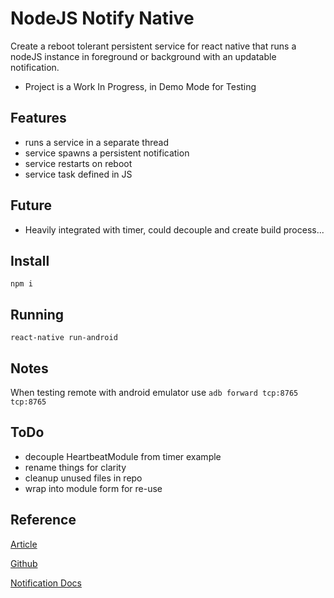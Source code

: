 # NodeJS Notify Native
Create a reboot tolerant persistent service for react native that runs a nodeJS instance in foreground or background with an updatable notification.

* Project is a Work In Progress, in Demo Mode for Testing

## Features
- runs a service in a separate thread
- service spawns a persistent notification
- service restarts on reboot
- service task defined in JS

## Future
* Heavily integrated with timer, could decouple and create build process...


## Install
```
npm i
```

## Running 
```
react-native run-android
```

## Notes
When testing remote with android emulator use `adb forward tcp:8765 tcp:8765` 

## ToDo
- decouple HeartbeatModule from timer example
- rename things for clarity
- cleanup unused files in repo
- wrap into module form for re-use

## Reference 
[Article](https://medium.com/reactbrasil/how-to-create-an-unstoppable-service-in-react-native-using-headless-js-93656b6fd5d1)

[Github](https://github.com/mathias5r/rn-heartbeat)

[Notification Docs](https://developer.android.com/training/notify-user/build-notification.html#Updating)